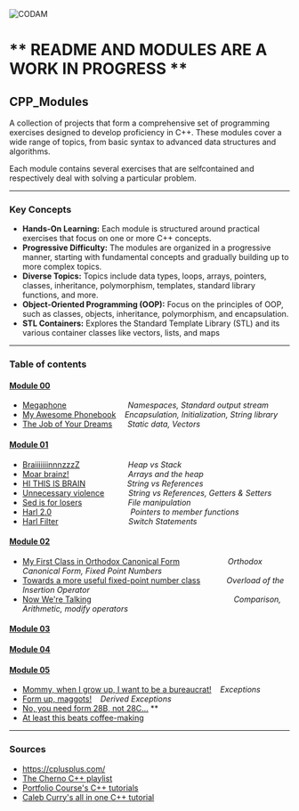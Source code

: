 <img src="https://i.imgur.com/aYhd4En.png?raw=true" alt="CODAM" style="max-width: 50%;">

# ** README AND MODULES ARE A WORK IN PROGRESS **

## CPP_Modules
A collection of projects that form a comprehensive set of programming exercises designed to develop proficiency in C++. 
These modules cover a wide range of topics, from basic syntax to advanced data structures and algorithms.

Each module contains several exercises that are selfcontained and respectively deal with solving a particular problem.

---

### Key Concepts
- **Hands-On Learning:** Each module is structured around practical exercises that focus on one or more C++ concepts.
- **Progressive Difficulty:** The modules are organized in a progressive manner, starting with fundamental concepts and gradually building up to more complex topics.
- **Diverse Topics:** Topics include data types, loops, arrays, pointers, classes, inheritance, polymorphism, templates, standard library functions, and more.
- **Object-Oriented Programming (OOP):** Focus on the principles of OOP, such as classes, objects, inheritance, polymorphism, and encapsulation.
- **STL Containers:** Explores the Standard Template Library (STL) and its various container classes like vectors, lists, and maps

---

### Table of contents  

#### [Module 00](https://github.com/arommers/CPP_Modules/tree/master/00)
- [Megaphone](https://github.com/arommers/CPP_Modules/blob/master/00/ex00/README.md)&nbsp;&nbsp;&nbsp;&nbsp;&nbsp;&nbsp;&nbsp;&nbsp;&nbsp;&nbsp;&nbsp;&nbsp;&nbsp;&nbsp;&nbsp;&nbsp;&nbsp;&nbsp;&nbsp;&nbsp;&nbsp;&nbsp;&nbsp;&nbsp;&nbsp;&nbsp;&nbsp;&nbsp;*Namespaces, Standard output stream*
- [My Awesome Phonebook](https://github.com/arommers/CPP_Modules/tree/master/00/ex01)&nbsp;&nbsp;&nbsp;&nbsp;*Encapsulation, Initialization, String library*
- [The Job of Your Dreams](https://github.com/arommers/CPP_Modules/tree/master/00/ex02)&nbsp;&nbsp;&nbsp;&nbsp;&nbsp;&nbsp;&nbsp;*Static data, Vectors*

#### [Module 01](https://github.com/arommers/CPP_Modules/tree/master/01)
- [BraiiiiiiinnnzzzZ](https://github.com/arommers/CPP_Modules/tree/master/01/ex00)&nbsp;&nbsp;&nbsp;&nbsp;&nbsp;&nbsp;&nbsp;&nbsp;&nbsp;&nbsp;&nbsp;&nbsp;&nbsp;&nbsp;&nbsp;&nbsp;&nbsp;&nbsp;&nbsp;&nbsp;&nbsp;&nbsp;*Heap vs Stack*
- [Moar brainz!](https://github.com/arommers/CPP_Modules/tree/master/01/ex01)&nbsp;&nbsp;&nbsp;&nbsp;&nbsp;&nbsp;&nbsp;&nbsp;&nbsp;&nbsp;&nbsp;&nbsp;&nbsp;&nbsp;&nbsp;&nbsp;&nbsp;&nbsp;&nbsp;&nbsp;&nbsp;&nbsp;&nbsp;&nbsp;&nbsp;&nbsp;&nbsp;*Arrays and the heap*
- [HI THIS IS BRAIN](https://github.com/arommers/CPP_Modules/tree/master/01/ex02)&nbsp;&nbsp;&nbsp;&nbsp;&nbsp;&nbsp;&nbsp;&nbsp;&nbsp;&nbsp;&nbsp;&nbsp;&nbsp;&nbsp;&nbsp;&nbsp;&nbsp;&nbsp;&nbsp;*String vs References*
- [Unnecessary violence](https://github.com/arommers/CPP_Modules/tree/master/01/ex03)&nbsp;&nbsp;&nbsp;&nbsp;&nbsp;&nbsp;&nbsp;&nbsp;&nbsp;&nbsp;&nbsp;*String vs References, Getters & Setters*
- [Sed is for losers](https://github.com/arommers/CPP_Modules/tree/master/01/ex04)&nbsp;&nbsp;&nbsp;&nbsp;&nbsp;&nbsp;&nbsp;&nbsp;&nbsp;&nbsp;&nbsp;&nbsp;&nbsp;&nbsp;&nbsp;&nbsp;&nbsp;&nbsp;&nbsp;&nbsp;&nbsp;*File manipulation*
- [Harl 2.0](https://github.com/arommers/CPP_Modules/tree/master/01/ex05)&nbsp;&nbsp;&nbsp;&nbsp;&nbsp;&nbsp;&nbsp;&nbsp;&nbsp;&nbsp;&nbsp;&nbsp;&nbsp;&nbsp;&nbsp;&nbsp;&nbsp;&nbsp;&nbsp;&nbsp;&nbsp;&nbsp;&nbsp;&nbsp;&nbsp;&nbsp;&nbsp;&nbsp;&nbsp;&nbsp;&nbsp;&nbsp;&nbsp;&nbsp;&nbsp;&nbsp;*Pointers to member functions*
- [Harl Filter](https://github.com/arommers/CPP_Modules/tree/master/01/ex06)&nbsp;&nbsp;&nbsp;&nbsp;&nbsp;&nbsp;&nbsp;&nbsp;&nbsp;&nbsp;&nbsp;&nbsp;&nbsp;&nbsp;&nbsp;&nbsp;&nbsp;&nbsp;&nbsp;&nbsp;&nbsp;&nbsp;&nbsp;&nbsp;&nbsp;&nbsp;&nbsp;&nbsp;&nbsp;&nbsp;&nbsp;&nbsp;*Switch Statements*

#### [Module 02](https://github.com/arommers/CPP_Modules/tree/master/02)
- [My First Class in Orthodox Canonical Form](https://github.com/arommers/CPP_Modules/tree/master/02/ex00)&nbsp;&nbsp;&nbsp;&nbsp;&nbsp;&nbsp;&nbsp;&nbsp;&nbsp;&nbsp;&nbsp;&nbsp;&nbsp;&nbsp;&nbsp;&nbsp;&nbsp;&nbsp;&nbsp;&nbsp;&nbsp;&nbsp;*Orthodox Canonical Form, Fixed Point Numbers*
- [Towards a more useful fixed-point number class](https://github.com/arommers/CPP_Modules/tree/master/02/ex01)&nbsp;&nbsp;&nbsp;&nbsp;&nbsp;&nbsp;&nbsp;&nbsp;&nbsp;&nbsp;&nbsp;&nbsp;*Overload of the Insertion Operator*
- [Now We're Talking](https://github.com/arommers/CPP_Modules/tree/master/02/ex02)&nbsp;&nbsp;&nbsp;&nbsp;&nbsp;&nbsp;&nbsp;&nbsp;&nbsp;&nbsp;&nbsp;&nbsp;&nbsp;&nbsp;&nbsp;&nbsp;&nbsp;&nbsp;&nbsp;&nbsp;&nbsp;&nbsp;&nbsp;&nbsp;&nbsp;&nbsp;&nbsp;&nbsp;&nbsp;&nbsp;&nbsp;&nbsp;&nbsp;&nbsp;&nbsp;&nbsp;&nbsp;&nbsp;&nbsp;&nbsp;&nbsp;&nbsp;&nbsp;&nbsp;&nbsp;&nbsp;&nbsp;&nbsp;&nbsp;&nbsp;&nbsp;&nbsp;&nbsp;&nbsp;&nbsp;&nbsp;&nbsp;&nbsp;&nbsp;&nbsp;&nbsp;&nbsp;&nbsp;&nbsp;&nbsp;*Comparison, Arithmetic, modify operators*

#### [Module 03](https://github.com/arommers/CPP_Modules/tree/master/03)

#### [Module 04](https://github.com/arommers/CPP_Modules/tree/master/04)

#### [Module 05](https://github.com/arommers/CPP_Modules/tree/master/05)
- [Mommy, when I grow up, I want to be a bureaucrat!](https://github.com/arommers/CPP_Modules/tree/master/05/ex00)&nbsp;&nbsp;&nbsp;&nbsp;*Exceptions*
- [Form up, maggots!](https://github.com/arommers/CPP_Modules/tree/master/05/ex01)&nbsp;&nbsp;&nbsp;&nbsp;*Derived Exceptions*
- [ No, you need form 28B, not 28C...](https://github.com/arommers/CPP_Modules/tree/master/05/ex02) **
- [At least this beats coffee-making](https://github.com/arommers/CPP_Modules/tree/master/05/ex03)
---


### Sources
- https://cplusplus.com/
- [The Cherno C++ playlist](https://www.youtube.com/watch?v=18c3MTX0PK0&list=PLlrATfBNZ98dudnM48yfGUldqGD0S4FFb)
- [Portfolio Course's C++ tutorials](https://www.youtube.com/watch?v=qWPlRubVQ38&list=PLA1FTfKBAEX6BdpNaWp2uw-YspHwY7qwW)
- [Caleb Curry's all in one C++ tutorial](https://www.youtube.com/watch?v=_bYFu9mBnr4&t=32398s)
